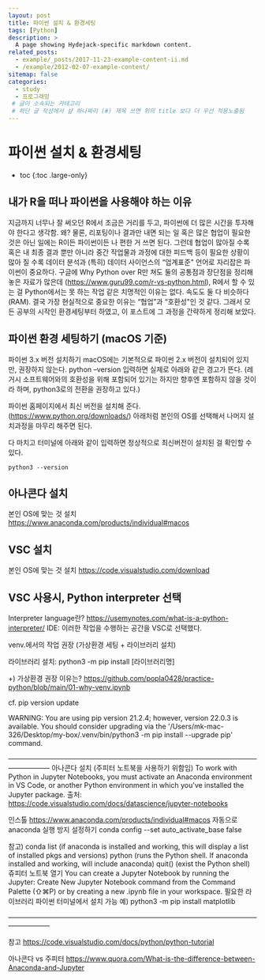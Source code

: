 ```yaml
---
layout: post
title: 파이썬 설치 & 환경세팅
tags: [Python]
description: >
  A page showing Hydejack-specific markdown content.
related_posts:
  - example/_posts/2017-11-23-example-content-ii.md
  - /example/2012-02-07-example-content/
sitemap: false
categories:
  - study
  - 프로그래밍
 # 글이 소속되는 카테고리 
 # 하단 글 작성에서 샾 하나짜리 (#) 제목 쓰면 위의 title 보다 더 우선 적용노출됨 
---
```


# 파이썬 설치 & 환경세팅

* toc 
{:toc .large-only}

## 내가 R을 떠나 파이썬을 사용해야 하는 이유 

지금까지 너무나 잘 써오던 R에서 조금은 거리를 두고, 파이썬에 더 많은 시간을 투자해야 한다고 생각함.
왜? 물론, 리포팅이나 결과만 내면 되는 일 혹은 많은 협업이 필요한 것은 아닌 일에는 R이든 파이썬이든 나 편한 거 쓰면 된다. 
그런데 협업이 많아질 수록 혹은 내 최종 결과 뿐만 아니라 중간 작업물과 과정에 대한 피드백 등이 필요한 상황이 많아 질 수록 데이터 분석과 (특히) 데이터 사이언스의 “업계표준" 언어로 자리잡은 파이썬이 중요하다. 
구글에 Why Python over R만 쳐도 둘의 공통점과 장단점을 정리해 놓은 자료가 많은데 (https://www.guru99.com/r-vs-python.html), R에서 할 수 있는 걸 Python에서는 못 하는 작업 같은 치명적인 이유는 없다. 속도도 둘 다 비슷하다 (RAM). 
결국 가장 현실적으로 중요한 이유는 “협업”과 “호환성"인 것 같다. 
그래서 모든 공부의 시작인 환경세팅부터 하였고, 이 포스트에 그 과정을 간략하게 정리해 보았다. 

## 파이썬 환경 세팅하기 (macOS 기준) 
파이썬 3.x 버전 설치하기
macOS에는 기본적으로 파이썬 2.x 버전이 설치되어 있지만, 권장하지 않는다. 
python –version 입력하면 실제로 아래와 같은 경고가 뜬다.
(레거시 소프트웨어와의 호환성을 위해 포함되어 있기는 하지만 향후엔 포함하지 않을 것이라 하며, python3로의 전환을 권장하고 있다.) 


파이썬 홈페이지에서 최신 버전을 설치해 준다. (https://www.python.org/downloads/)
아래처럼 본인의 OS를 선택해서 나머지 설치과정을 마무리 해주면 된다.  


다 마치고 터미널에 아래와 같이 입력하면 정상적으로 최신버전이 설치된 걸 확인할 수 있다. 
~~~ shell
python3 --version
~~~

## 아나콘다 설치 
본인 OS에 맞는 것 설치
https://www.anaconda.com/products/individual#macos 

## VSC 설치 
본인 OS에 맞는 것 설치 
https://code.visualstudio.com/download 

## VSC 사용시, Python interpreter 선택 
Interpreter language란? https://usemynotes.com/what-is-a-python-interpreter/ 
IDE: 이러한 작업을 수행하는 공간을 VSC로 선택했다. 

venv.에서의 작업 권장 (가상환경 세팅 + 라이브러리 설치)

라이브러리 설치: python3 -m pip install [라이브러리명]

+) 가상환경 권장 이유는? 
https://github.com/popla0428/practice-python/blob/main/01-why-venv.ipynb  

cf. pip version update

WARNING: You are using pip version 21.2.4; however, version 22.0.3 is available.
You should consider upgrading via the '/Users/mk-mac-326/Desktop/my-box/.venv/bin/python3 -m pip install --upgrade pip' command.

——————————————————————————————————————————
아나콘다 설치
(주피터 노트북을 사용하기 위함임)
To work with Python in Jupyter Notebooks, you must activate an Anaconda environment in VS Code, or another Python environment in which you've installed the Jupyter package.
출처: https://code.visualstudio.com/docs/datascience/jupyter-notebooks 


인스톨
https://www.anaconda.com/products/individual#macos 
자동으로 anaconda 실행 방지 설정하기
conda config --set auto_activate_base false

참고)
conda list (if anaconda is installed and working, this will display a list of installed pkgs and versions)
python (runs the Python shell. If anaconda installed and working, will include anaconda)
quit() (exist the Python shell)
쥬피터 노트북 열기
You can create a Jupyter Notebook by running the Jupyter: Create New Jupyter Notebook command from the Command Palette (⇧⌘P) or by creating a new .ipynb file in your workspace.
필요한 라이브러리 파이썬 터미널에서 설치 가능
예) python3 -m pip install matplotlib

——————————————————————————————————————————

참고 
https://code.visualstudio.com/docs/python/python-tutorial

아나콘다 vs 주피터 
https://www.quora.com/What-is-the-difference-between-Anaconda-and-Jupyter

